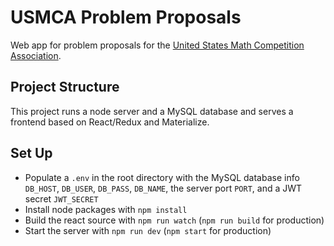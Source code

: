 # USMCA Problem Proposals
Web app for problem proposals for the [United States Math Competition Association](usmath.org).

## Project Structure
This project runs a node server and a MySQL database and serves a frontend based on React/Redux and Materialize. 

## Set Up

* Populate a `.env` in the root directory with the MySQL database info `DB_HOST`, `DB_USER`, `DB_PASS`, `DB_NAME`, the server port `PORT`, and a JWT secret `JWT_SECRET`
* Install node packages with `npm install`
* Build the react source with `npm run watch` (`npm run build` for production)
* Start the server with `npm run dev` (`npm start` for production)
